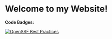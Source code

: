 # Welcome to my Website!

**Code Badges:**

[![OpenSSF Best Practices](https://www.bestpractices.dev/projects/10303/badge)](https://www.bestpractices.dev/projects/10303)



